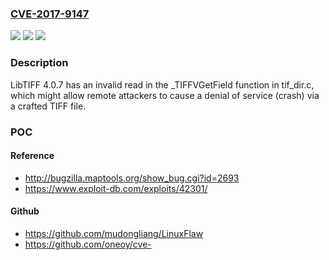### [CVE-2017-9147](https://cve.mitre.org/cgi-bin/cvename.cgi?name=CVE-2017-9147)
![](https://img.shields.io/static/v1?label=Product&message=n%2Fa&color=blue)
![](https://img.shields.io/static/v1?label=Version&message=n%2Fa&color=blue)
![](https://img.shields.io/static/v1?label=Vulnerability&message=n%2Fa&color=brighgreen)

### Description

LibTIFF 4.0.7 has an invalid read in the _TIFFVGetField function in tif_dir.c, which might allow remote attackers to cause a denial of service (crash) via a crafted TIFF file.

### POC

#### Reference
- http://bugzilla.maptools.org/show_bug.cgi?id=2693
- https://www.exploit-db.com/exploits/42301/

#### Github
- https://github.com/mudongliang/LinuxFlaw
- https://github.com/oneoy/cve-

